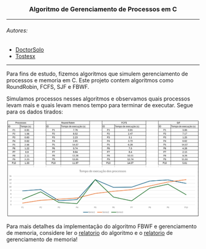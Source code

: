 <h3 align=center>Algoritmo de Gerenciamento de Processos em C</h3>

<hr>

<h6>Autores:</h6>

 * [DoctorSolo](https://github.com/DoctorSolo)
 * [Tostesx](https://github.com/Tostesx)

<hr>

<p>Para fins de estudo, fizemos algoritmos que simulem gerenciamento de processos e memoria em C.
Este projeto contem algoritmos como RoundRobin, FCFS, SJF e FBWF.

Simulamos processos nesses algoritmos e observamos quais processos levam mais e quais levam menos tempo para terminar de executar. Segue para os dados tirados:</p>

![grafico](Document/GraficosProcessos.png)

Para mais detalhes da implementação do algoritmo FBWF e gerenciamento de memoria, considere ler o [relatorio](Document/First-Best-Worst-Fits-Relatório.md) do algoritmo e o [relatorio](Document/Relatorio_Gerenciamento_Processos_Memoria.pdf) de gerenciamento de memoria!